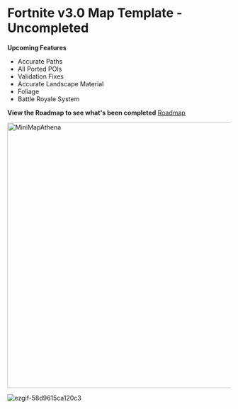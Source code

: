 # Fortnite v3.0 Map Template - Uncompleted
**Upcoming Features**
- Accurate Paths
- All Ported POIs
- Validation Fixes
- Accurate Landscape Material
- Foliage
- Battle Royale System

**View the Roadmap to see what's been completed**
[Roadmap](https://github.com/zqvb/AthenaTemplate/blob/Fortnite-3.0/POI.md)

<img width="600" height="600" alt="MiniMapAthena" src="https://github.com/user-attachments/assets/b1ae9335-2f7c-4449-b181-3e56dd44df1d" />

![ezgif-58d9615ca120c3](https://github.com/user-attachments/assets/a4d4250f-6384-45d8-92d6-9055b065e06d)
